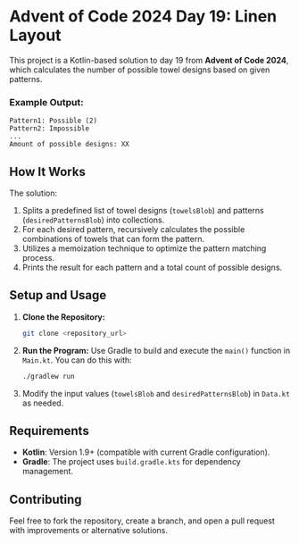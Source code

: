 # Advent of Code 2024 Day 19: Linen Layout

This project is a Kotlin-based solution to day 19 from **Advent of Code 2024**, which calculates the number of possible towel designs based on given patterns.

### Example Output:
```plaintext
Pattern1: Possible (2)
Pattern2: Impossible
...
Amount of possible designs: XX
```

## How It Works

The solution:
1. Splits a predefined list of towel designs (`towelsBlob`) and patterns (`desiredPatternsBlob`) into collections.
2. For each desired pattern, recursively calculates the possible combinations of towels that can form the pattern.
3. Utilizes a memoization technique to optimize the pattern matching process.
4. Prints the result for each pattern and a total count of possible designs.

## Setup and Usage

1. **Clone the Repository:**
   ```bash
   git clone <repository_url>
   ```
2. **Run the Program:**
   Use Gradle to build and execute the `main()` function in `Main.kt`. You can do this with:
   ```bash
   ./gradlew run
   ```
3. Modify the input values (`towelsBlob` and `desiredPatternsBlob`) in `Data.kt` as needed.

## Requirements

- **Kotlin**: Version 1.9+ (compatible with current Gradle configuration).
- **Gradle**: The project uses `build.gradle.kts` for dependency management.

## Contributing

Feel free to fork the repository, create a branch, and open a pull request with improvements or alternative solutions.